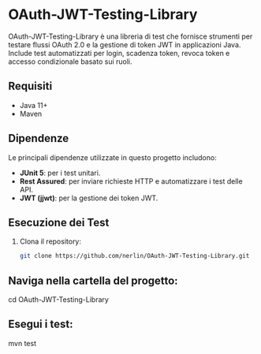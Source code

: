# OAuth-JWT-Testing-Library

OAuth-JWT-Testing-Library è una libreria di test che fornisce strumenti per testare flussi OAuth 2.0 e la gestione di token JWT in applicazioni Java. Include test automatizzati per login, scadenza token, revoca token e accesso condizionale basato sui ruoli.

## Requisiti
- Java 11+
- Maven

## Dipendenze
Le principali dipendenze utilizzate in questo progetto includono:
- **JUnit 5**: per i test unitari.
- **Rest Assured**: per inviare richieste HTTP e automatizzare i test delle API.
- **JWT (jjwt)**: per la gestione dei token JWT.

## Esecuzione dei Test
1. Clona il repository:
   ```bash
   git clone https://github.com/nerlin/OAuth-JWT-Testing-Library.git

## Naviga nella cartella del progetto:
cd OAuth-JWT-Testing-Library

## Esegui i test:
mvn test

